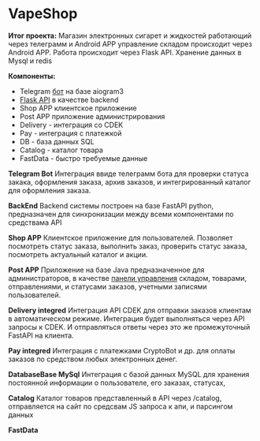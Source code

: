 # VapeShop

**Итог проекта:** Магазин электронных сигарет и жидкостей работающий через телеграмм и Android APP управление складом происходит через Android APP. Работа происходит через Flask API. Хранение данных в Mysql и redis

**Компоненты:**

- Telegram [бот](/docs/Бот/Бот%20описание) на базе aiogram3
- [Flask API](/docs/Backend/Описание) в качестве backend
- Shop APP клиентское приложение
- Post APP приложение администрирования
- Delivery - интеграция со CDEK
- Pay - интеграция с платежкой
- DB - база данных SQL
- Catalog - каталог товара
- FastData - быстро требуемые данные

**Telegram Bot**
Интеграция ввиде телеграмм бота для проверки статуса закака, оформления заказа, архив заказов, и интегрированный каталог для оформления заказа.

**BackEnd**
Backend системы построен на базе FastAPI python, предназначен для синхронизации между всеми компонентами по средствама API

**Shop APP**
Клиентское приложение для пользователей. Позволяет посмотреть статус заказа, выполнить заказ, проверить статус заказа, посмотреть актуальный каталог и акции.

**Post APP**
Приложение на базе Java предназначенное для администраторов, в качестве [панели управления](/docs/PostAPP/Описание) складом, товарами, отправлениями, и статусами заказов, учетными записями пользователей.

**Delivery integred**
Интеграция API CDEK для отправки заказов клиентам в автоматическом режиме. Интеграция будет выполняться через API запросы к CDEK. И отправляться ответы через это же промежуточный FastAPI на клиента.

**Pay integred**
Интеграция с платежками CryptoBot и др. для оплаты заказов по средством любых электронных денег. 

**DatabaseBase MySql**
Интеграция с базой данных MySQL для хранения постоянной информации о пользователе, его заказах, статусах, 

**Catalog**
Каталог товаров представленный в API через /catalog, отправляется на сайт по средсвам JS запроса к апи, и парсингом данных 

**FastData**